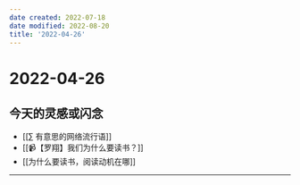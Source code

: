 ```yaml
---
date created: 2022-07-18
date modified: 2022-08-20
title: '2022-04-26'
---
```


# 2022-04-26

## 今天的灵感或闪念

- [[∑ 有意思的网络流行语]]
- [[📹【罗翔】我们为什么要读书？]]
- [[为什么要读书，阅读动机在哪]]
---
